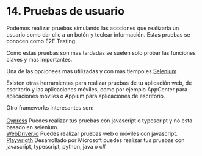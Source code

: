 # 14. Pruebas de usuario

Podemos realizar pruebas simulando las accciones que realizaría un usuario como dar clic a un botón y teclear información. Estas pruebas se conocen como E2E Testing.

Como estas pruebas son mas tardadas se suelen solo probar las funciones claves y mas importantes.

 Una de las opcionees mas utilizadas y con mas tiempo es [Selenium](https://www.seleniumhq.org)

Existen otras herramientas  para realizar pruebas de tu aplicación web, de escritorio y las aplicaciones móviles, como por ejemplo AppCenter para aplicaciones móviles o Appium para aplicaciones de escritorio.

Otro frameworks interesantes son:  
[  
Cypress](https://www.cypress.io) Puedes realizar tus pruebas con javascript o typescript y no esta basado en selenium.  
[WebDriver.io](https://webdriver.io) Puedes realizar pruebas web o móviles con javascript.  
[Playwrigth](https://playwright.dev) Desarrollado por Microsoft puedes realizar tus pruebas con javascript, typescript, python, java o c\#



